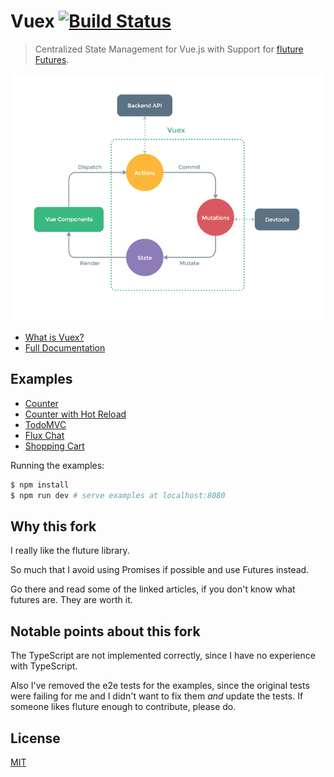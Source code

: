 # Vuex [![Build Status](https://circleci.com/gh/vuejs/vuex/tree/dev.png?style=shield)](https://circleci.com/gh/vuejs/vuex)

> Centralized State Management for Vue.js with Support for [fluture Futures](https://github.com/fluture-js/Fluture).

<p align="center">
  <img width="700px" src="https://raw.githubusercontent.com/vuejs/vuex/dev/docs/.vuepress/public/vuex.png">
</p>

- [What is Vuex?](https://vuex.vuejs.org/)
- [Full Documentation](http://vuex.vuejs.org/)

## Examples

- [Counter](https://github.com/vuejs/vuex/tree/dev/examples/counter)
- [Counter with Hot Reload](https://github.com/vuejs/vuex/tree/dev/examples/counter-hot)
- [TodoMVC](https://github.com/vuejs/vuex/tree/dev/examples/todomvc)
- [Flux Chat](https://github.com/vuejs/vuex/tree/dev/examples/chat)
- [Shopping Cart](https://github.com/vuejs/vuex/tree/dev/examples/shopping-cart)

Running the examples:

``` bash
$ npm install
$ npm run dev # serve examples at localhost:8080
```


## Why this fork

I really like the fluture library.

So much that I avoid using Promises if possible and use Futures instead.

Go there and read some of the linked articles, if you don't know what futures are. They are worth it.

## Notable points about this fork

The TypeScript are not implemented correctly, since I have no experience with TypeScript.

Also I've removed the e2e tests for the examples, since the original tests were failing for me and I didn't want to fix them *and* update the tests. If someone likes fluture enough to contribute, please do. 

## License

[MIT](http://opensource.org/licenses/MIT)
